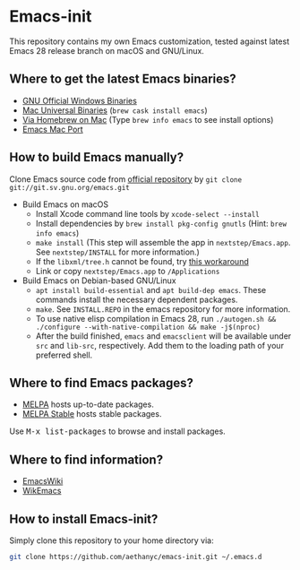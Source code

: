 # Emacs-init #

This repository contains my own Emacs customization, tested against latest Emacs
28 release branch on macOS and GNU/Linux.

## Where to get the latest Emacs binaries? ##

* [GNU Official Windows Binaries](http://ftp.gnu.org/gnu/emacs/windows/)
* [Mac Universal Binaries](http://emacsformacosx.com/) (`brew cask install emacs`)
* [Via Homebrew on Mac](https://github.com/Homebrew/homebrew-core/blob/master/Formula/emacs.rb) (Type `brew info emacs` to see install options)
* [Emacs Mac Port](https://github.com/railwaycat/homebrew-emacsmacport/releases)

## How to build Emacs manually?
Clone Emacs source code from [official repository](https://savannah.gnu.org/projects/emacs) by `git clone git://git.sv.gnu.org/emacs.git`

* Build Emacs on macOS
  * Install Xcode command line tools by `xcode-select --install`
  * Install dependencies by `brew install pkg-config gnutls` (Hint: `brew info emacs`)
  * `make install` (This step will assemble the app in `nextstep/Emacs.app`. See `nextstep/INSTALL` for more information.)
  * If the `libxml/tree.h` cannot be found, try [this workaround](https://lists.gnu.org/archive/html/emacs-devel/2019-10/msg00400.html)
  * Link or copy `nextstep/Emacs.app` to `/Applications`
* Build Emacs on Debian-based GNU/Linux
  * `apt install build-essential` and `apt build-dep emacs`. These commands install the necessary dependent packages.
  * `make`. See `INSTALL.REPO` in the emacs repository for more information.
  * To use native elisp compilation in Emacs 28, run `./autogen.sh && ./configure --with-native-compilation && make -j$(nproc)`
  * After the build finished, `emacs` and `emacsclient` will be available under `src` and `lib-src`, respectively. Add them to the loading path of your preferred shell.

## Where to find Emacs packages? ##

* [MELPA](http://melpa.org/) hosts up-to-date packages.
* [MELPA Stable](http://stable.melpa.org/) hosts stable packages.

Use <kbd>M-x list-packages</kbd> to browse and install packages.

## Where to find information? ##

* [EmacsWiki](http://www.emacswiki.org/)
* [WikEmacs](http://wikemacs.org/)


## How to install Emacs-init? ##

Simply clone this repository to your home directory via:

```bash
git clone https://github.com/aethanyc/emacs-init.git ~/.emacs.d
```
